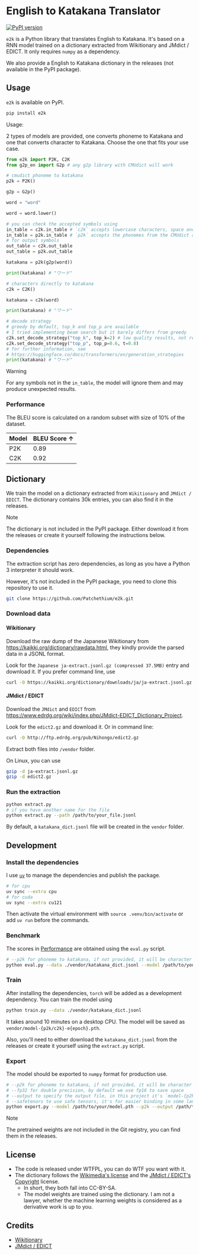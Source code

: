 # English to Katakana Translator

[![PyPI version](https://badge.fury.io/py/e2k.svg)](https://badge.fury.io/py/e2k)


`e2k` is a Python library that translates English to Katakana. It's based on a RNN model trained on a dictionary extracted from Wikitionary and JMdict / EDICT. It only requires `numpy` as a dependency.

We also provide a English to Katakana dictionary in the releases (not available in the PyPI package).

## Usage

`e2k` is available on PyPI.

```bash
pip install e2k
```

Usage:

2 types of models are provided, one converts phoneme to Katakana and one that converts character to Katakana. Choose the one that fits your use case.

```python
from e2k import P2K, C2K
from g2p_en import G2p # any g2p library with CMUdict will work

# cmudict phoneme to katakana
p2k = P2K()

g2p = G2p()

word = "word"

word = word.lower()

# you can check the accepted symbols using
in_table = c2k.in_table # `c2k` accepts lowercase characters, space and apostrophe
in_table = p2k.in_table # `p2k` accepts the phonemes from the CMUdict and space
# for output symbols
out_table = c2k.out_table
out_table = p2k.out_table

katakana = p2k(g2p(word))

print(katakana) # "ワード"

# characters directly to katakana
c2k = C2K()

katakana = c2k(word)

print(katakana) # "ワード"

# decode strategy
# greedy by default, top_k and top_p are available
# I tried implementing beam search but it barely differs from greedy
c2k.set_decode_strategy("top_k", top_k=2) # low quality results, not recommended
c2k.set_decode_strategy("top_p", top_p=0.6, t=0.8)
# for further information, see
# https://huggingface.co/docs/transformers/en/generation_strategies
print(katakana) # "ワード"
```

> [!WARNING]
> For any symbols not in the `in_table`, the model will ignore them and may produce unexpected results.

### Performance

The BLEU score is calculated on a random subset with size of 10% of the dataset.

| Model | BLEU Score ↑ |
| ----- | ------------ |
| P2K   | 0.89         |
| C2K   | 0.92         |

## Dictionary

We train the model on a dictionary extracted from `Wikitionary` and `JMdict / EDICT`. The dictionary contains 30k entries, you can also find it in the releases.

> [!Note]
> The dictionary is not included in the PyPI package. Either download it from the releases or create it yourself following the instructions below.

### Dependencies

The extraction script has zero dependencies, as long as you have a Python 3 interpreter it should work.

However, it's not included in the PyPI package, you need to clone this repository to use it.

```bash
git clone https://github.com/Patchethium/e2k.git
```

### Download data

#### Wikitionary

Download the raw dump of the Japanese Wikitionary from https://kaikki.org/dictionary/rawdata.html, they kindly provide the parsed data in a JSONL format.

Look for the `Japanese ja-extract.jsonl.gz (compressed 37.5MB)` entry and download it. If you prefer command line, use

```bash
curl -O https://kaikki.org/dictionary/downloads/ja/ja-extract.jsonl.gz
```

#### JMdict / EDICT

Download the `JMdict` and `EDICT` from https://www.edrdg.org/wiki/index.php/JMdict-EDICT_Dictionary_Project.

Look for the `edict2.gz` and download it. Or in command line:

```bash
curl -O http://ftp.edrdg.org/pub/Nihongo/edict2.gz
```

Extract both files into `/vendor` folder.

On Linux, you can use

```bash
gzip -d ja-extract.jsonl.gz
gzip -d edict2.gz
```

### Run the extraction

```bash
python extract.py
# if you have another name for the file
python extract.py --path /path/to/your_file.jsonl
```

By default, a `katakana_dict.jsonl` file will be created in the `vendor` folder.

## Development

### Install the dependencies

I use [`uv`](https://docs.astral.sh/uv/) to manage the dependencies and publish the package.

```bash
# for cpu
uv sync --extra cpu
# for cuda
uv sync --extra cu121
```

Then activate the virtual environment with `source .venv/bin/activate` or add `uv run` before the commands.

### Benchmark

The scores in [Performance](#performance) are obtained using the `eval.py` script.

```bash
# --p2k for phoneme to katakana, if not provided, it will be character to katakana
python eval.py --data ./vendor/katakana_dict.jsonl --model /path/to/your/model.pth --p2k
```

### Train

After installing the dependencies, `torch` will be added as a development dependency. You can train the model using

```bash
python train.py --data ./vendor/katakana_dict.jsonl
```

It takes around 10 minutes on a desktop CPU. The model will be saved as `vendor/model-{p2k/c2k}-e{epoch}.pth`.

Also, you'll need to either download the `katakana_dict.jsonl` from the releases or create it yourself using the `extract.py` script.

### Export

The model should be exported to `numpy` format for production use.

```bash
# --p2k for phoneme to katakana, if not provided, it will be character to katakana
# --fp32 for double precision, by default we use fp16 to save space
# --output to specify the output file, in this project it's `model-{p2k/c2k}.npz`
# --safetenors to use safe tensors, it's for easier binding in some languages
python export.py --model /path/to/your/model.pth --p2k --output /path/to/your/model.npz
```

> [!Note]
> The pretrained weights are not included in the Git registry, you can find them in the releases.

## License

 - The code is released under WTFPL, you can do WTF you want with it.
 - The dictionary follows the [Wikimedia's license](https://dumps.wikimedia.org/legal.html) and the [JMdict / EDICT's Copyright](https://www.edrdg.org/) license.
   - In short, they both fall into CC-BY-SA.
   - The model weights are trained using the dictionary. I am not a lawyer, whether the machine learning weights is considered as a derivative work is up to you.

## Credits

- [Wikitionary](https://www.wiktionary.org/)
- [JMdict / EDICT](http://www.edrdg.org/jmdict/edict.html)
